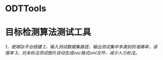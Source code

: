 # ODTTools
# 目标检测算法测试工具

*1，使用Qt平台搭建*
*2，输入测试数据集路径，输出测试集中多类别的准确率，误报率*
*3，对未标注测试图片自动生成voc格式xml文件，减少人力标注。*
